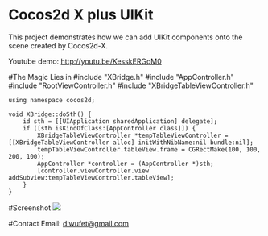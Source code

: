 # Cocos2d X plus UIKit
This project demonstrates how we can add UIKit components onto the scene created by Cocos2d-X.

Youtube demo: <http://youtu.be/KesskERGoM0>

#The Magic Lies in
	#include "XBridge.h"
	#include "AppController.h"
	#include "RootViewController.h"
	#include "XBridgeTableViewController.h"

	using namespace cocos2d;

	void XBridge::doSth() {
    	id sth = [[UIApplication sharedApplication] delegate];
    	if ([sth isKindOfClass:[AppController class]]) {        
        	XBridgeTableViewController *tempTableViewController = [[XBridgeTableViewController alloc] initWithNibName:nil bundle:nil];        
        	tempTableViewController.tableView.frame = CGRectMake(100, 100, 200, 100);
        	AppController *controller = (AppController *)sth;
        	[controller.viewController.view addSubview:tempTableViewController.tableView];
    	}
	}

#Screenshot
![](http://pic.yupoo.com/diwup_v/BWM5cp78/hm13L.png)

#Contact
Email: <diwufet@gmail.com>